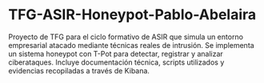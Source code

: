 # TFG-ASIR-Honeypot-Pablo-Abelaira
Proyecto de TFG para el ciclo formativo de ASIR que simula un entorno empresarial atacado mediante técnicas reales de intrusión. Se implementa un sistema honeypot con T-Pot para detectar, registrar y analizar ciberataques. Incluye documentación técnica, scripts utilizados y evidencias recopiladas a través de Kibana.
